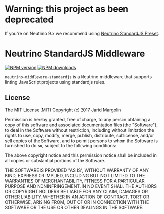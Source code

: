 # Warning: this project as been deprecated

If you're on Neutrino 9.x we recommend using
[Neutrino StandardJS Preset](https://github.com/neutrinojs/neutrino/tree/master/packages/standardjs).

# Neutrino StandardJS Middleware
[![NPM version][npm-image]][npm-url] [![NPM downloads][npm-downloads]][npm-url]

`neutrino-middleware-standardjs` is a Neutrino middleware that supports linting JavaScript projects using standardjs rules.

[npm-image]: https://img.shields.io/npm/v/neutrino-middleware-standardjs.svg
[npm-downloads]: https://img.shields.io/npm/dt/neutrino-middleware-standardjs.svg
[npm-url]: https://npmjs.org/package/neutrino-middleware-standardjs

## License

The MIT License (MIT) Copyright (c) 2017 Jarid Margolin

Permission is hereby granted, free of charge, to any person obtaining a copy of this software and associated documentation files (the "Software"), to deal in the Software without restriction, including without limitation the rights to use, copy, modify, merge, publish, distribute, sublicense, and/or sell copies of the Software, and to permit persons to whom the Software is furnished to do so, subject to the following conditions:

The above copyright notice and this permission notice shall be included in all copies or substantial portions of the Software.

THE SOFTWARE IS PROVIDED "AS IS", WITHOUT WARRANTY OF ANY KIND, EXPRESS OR IMPLIED, INCLUDING BUT NOT LIMITED TO THE WARRANTIES OF MERCHANTABILITY, FITNESS FOR A PARTICULAR PURPOSE AND NONINFRINGEMENT. IN NO EVENT SHALL THE AUTHORS OR COPYRIGHT HOLDERS BE LIABLE FOR ANY CLAIM, DAMAGES OR OTHER LIABILITY, WHETHER IN AN ACTION OF CONTRACT, TORT OR OTHERWISE, ARISING FROM, OUT OF OR IN CONNECTION WITH THE SOFTWARE OR THE USE OR OTHER DEALINGS IN THE SOFTWARE.
